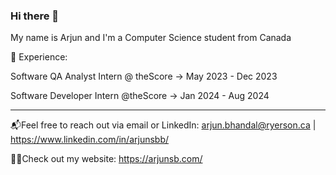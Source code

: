 ### Hi there 👋

<!--
**arjunsingh14/arjunsingh14** is a ✨ _special_ ✨ repository because its `README.md` (this file) appears on your GitHub profile.

Here are some ideas to get you started:

- 🔭 I’m currently working on ...
- 🌱 I’m currently learning ...
- 👯 I’m looking to collaborate on ...
- 🤔 I’m looking for help with ...
- 💬 Ask me about ...
- 📫 How to reach me: ...
- 😄 Pronouns: ...
- ⚡ Fun fact: ...
-->
My name is Arjun and I'm a Computer Science student from Canada	

💼 Experience:

Software QA Analyst Intern @ theScore -> May 2023 - Dec 2023

Software Developer Intern @theScore -> Jan 2024 - Aug 2024

----------------------------------------------------------------

:mailbox_with_mail:Feel free to reach out via email or LinkedIn: arjun.bhandal@ryerson.ca | https://www.linkedin.com/in/arjunsbb/

:raising_hand_man:Check out my website: https://arjunsb.com/


